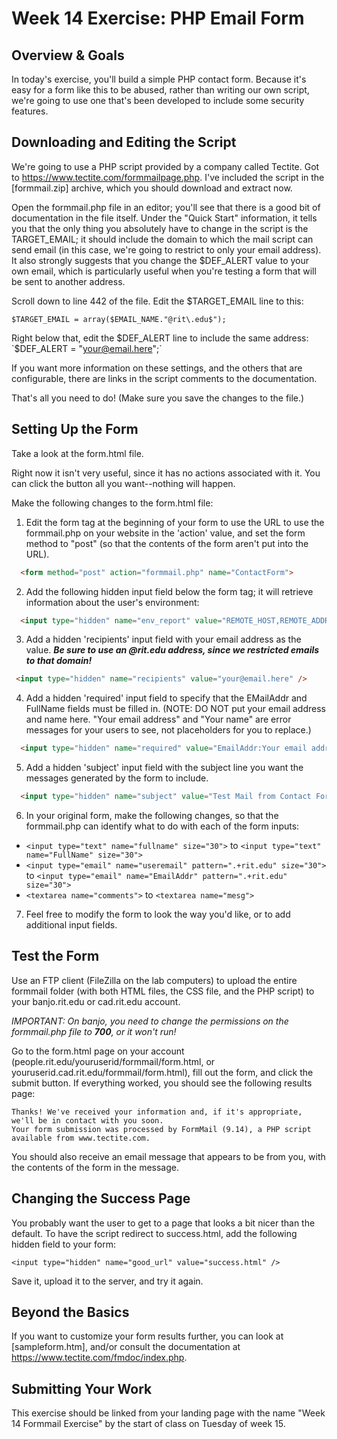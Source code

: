 # Week 14 Exercise: PHP Email Form 

## Overview & Goals
In today's exercise, you'll build a simple PHP contact form. Because it's easy for a form like this to be abused, rather than writing our own script, we're going to use one that's been developed to include some security features. 

## Downloading and Editing the Script

We're going to use a PHP script provided by a company called Tectite. Got to 
https://www.tectite.com/formmailpage.php. I've included the script in the [formmail.zip] archive, which you should download and extract now. 

Open the formmail.php file in an editor; you'll see that there is a good bit of documentation in the file itself. Under the "Quick Start" information, it tells you that the only thing you absolutely have to change in the script is the TARGET_EMAIL; it should include the domain to which the mail script can send email (in this case, we're going to restrict to only your email address). It also strongly suggests that you change the $DEF_ALERT value to your own email, which is particularly useful when you're testing a form that will be sent to another address. 

Scroll down to line 442 of the file. Edit the $TARGET_EMAIL line to this:

`$TARGET_EMAIL = array($EMAIL_NAME."@rit\.edu$");`

Right below that, edit the $DEF_ALERT line to include the same address:
`$DEF_ALERT = "your@email.here";`

If you want more information on these settings, and the others that are configurable, there are links in the script comments to the documentation. 

That's all you need to do! (Make sure you save the changes to the file.)

## Setting Up the Form
Take a look at the form.html file. 

Right now it isn't very useful, since it has no actions associated with it. You can click the button all you want--nothing will happen. 

Make the following changes to the form.html file:

1. Edit the form tag at the beginning of your form to use the URL to use the formmail.php on your website in the 'action' value, and set the form method to "post" (so that the contents of the form aren't put into the URL). 
```html
  <form method="post" action="formmail.php" name="ContactForm">
```

2. Add the following hidden input field below the form tag; it will retrieve information about the user's environment:
```html
  <input type="hidden" name="env_report" value="REMOTE_HOST,REMOTE_ADDR,HTTP_USER_AGENT,AUTH_TYPE,REMOTE_USER" />
```

3. Add a hidden 'recipients' input field with your email address as the value. ***Be sure to use an @rit.edu address, since we restricted emails to that domain!***
 ```html
  <input type="hidden" name="recipients" value="your@email.here" />
```

4. Add a hidden 'required' input field to specify that the EMailAddr and FullName fields must be filled in. (NOTE: DO NOT put your email address and name here. "Your email address" and "Your name" are error messages for your users to see, not placeholders for you to replace.)

```html
  <input type="hidden" name="required" value="EmailAddr:Your email address,FullName:Your name" />
```

5. Add a hidden 'subject' input field with the subject line you want the messages generated by the form to include.

```html
  <input type="hidden" name="subject" value="Test Mail from Contact Form" />
```

6. In your original form, make the following changes, so that the formmail.php can identify what to do with each of the form inputs:
  - `<input type="text" name="fullname" size="30">` to `<input type="text" name="FullName" size="30">`
  - `<input type="email" name="useremail" pattern=".+rit.edu" size="30">` to `<input type="email" name="EmailAddr" pattern=".+rit.edu" size="30">`
  - `<textarea name="comments">` to `<textarea name="mesg">`

7. Feel free to modify the form to look the way you'd like, or to add additional input fields. 

## Test the Form
Use an FTP client (FileZilla on the lab computers) to upload the entire formmail folder (with both HTML files, the CSS file, and the PHP script) to your banjo.rit.edu or cad.rit.edu account. 

*IMPORTANT: On banjo, you need to change the permissions on the formmail.php file to ***700***, or it won't run!*

Go to the form.html page on your account (people.rit.edu/youruserid/formmail/form.html, or youruserid.cad.rit.edu/formmail/form.html), fill out the form, and click the submit button. If everything worked, you should see the following results page:

```
Thanks! We've received your information and, if it's appropriate, we'll be in contact with you soon.
Your form submission was processed by FormMail (9.14), a PHP script available from www.tectite.com.
```

You should also receive an email message that appears to be from you, with the contents of the form in the message. 

## Changing the Success Page
You probably want the user to get to a page that looks a bit nicer than the default. To have the script redirect to success.html, add the following hidden field to your form:

`<input type="hidden" name="good_url" value="success.html" />`

Save it, upload it to the server, and try it again. 

## Beyond the Basics
If you want to customize your form results further, you can look at [sampleform.htm], and/or consult the documentation at https://www.tectite.com/fmdoc/index.php. 

## Submitting Your Work
This exercise should be linked from your landing page with the name "Week 14 Formmail Exercise" by the start of class on Tuesday of week 15. 











